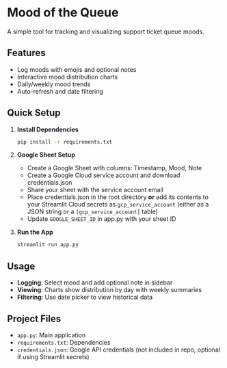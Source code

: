 # Mood of the Queue

A simple tool for tracking and visualizing support ticket queue moods.

## Features
- Log moods with emojis and optional notes
- Interactive mood distribution charts 
- Daily/weekly mood trends
- Auto-refresh and date filtering

## Quick Setup

1. **Install Dependencies**
   ```bash
   pip install -r requirements.txt
   ```

2. **Google Sheet Setup**
   - Create a Google Sheet with columns: Timestamp, Mood, Note
   - Create a Google Cloud service account and download credentials.json
   - Share your sheet with the service account email
   - Place credentials.json in the root directory **or** add its contents
     to your Streamlit Cloud secrets as `gcp_service_account` (either as a
     JSON string or a `[gcp_service_account]` table)
   - Update `GOOGLE_SHEET_ID` in app.py with your sheet ID

3. **Run the App**
   ```bash
   streamlit run app.py
   ```

## Usage
- **Logging**: Select mood and add optional note in sidebar
- **Viewing**: Charts show distribution by day with weekly summaries
- **Filtering**: Use date picker to view historical data

## Project Files
- `app.py`: Main application
- `requirements.txt`: Dependencies
- `credentials.json`: Google API credentials (not included in repo, optional if using Streamlit secrets)

